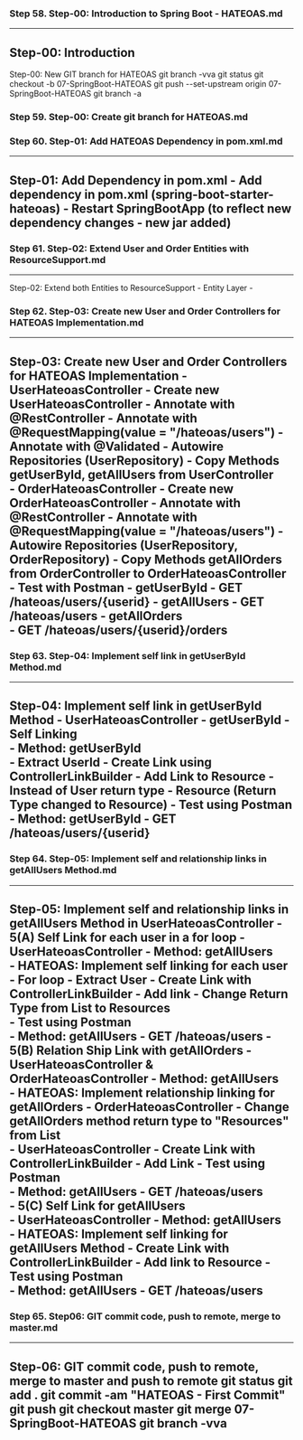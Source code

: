 
### Step 58. Step-00: Introduction to Spring Boot - HATEOAS.md
-----------------------------------------------------------------------------
Step-00: Introduction
-----------------------------------------------------------------------------
Step-00: New GIT branch for HATEOAS
git branch -vva
git status
git checkout -b 07-SpringBoot-HATEOAS
git push --set-upstream origin 07-SpringBoot-HATEOAS
git branch -a

### Step 59. Step-00: Create git branch for HATEOAS.md

### Step 60. Step-01: Add HATEOAS Dependency in pom.xml.md

-----------------------------------------------------------------------------
Step-01: Add Dependency in pom.xml
    - Add dependency in pom.xml (spring-boot-starter-hateoas)
    - Restart SpringBootApp (to reflect new dependency changes - new jar added)
-----------------------------------------------------------------------------

### Step 61. Step-02: Extend User and Order Entities with ResourceSupport.md
-----------------------------------------------------------------------------
Step-02: Extend both Entities to ResourceSupport
    - Entity Layer
        -  


### Step 62. Step-03: Create new User and Order Controllers for HATEOAS Implementation.md
-----------------------------------------------------------------------------
Step-03: Create new User and Order Controllers for HATEOAS Implementation
    - UserHateoasController
        - Create new UserHateoasController
        - Annotate with @RestController
        - Annotate with @RequestMapping(value = "/hateoas/users")
        - Annotate with @Validated
        - Autowire Repositories (UserRepository)
        - Copy Methods getUserById, getAllUsers from UserController    
    - OrderHateoasController
        - Create new OrderHateoasController 
        - Annotate with @RestController
        - Annotate with @RequestMapping(value = "/hateoas/users")
        - Autowire Repositories (UserRepository, OrderRepository)
        - Copy Methods getAllOrders from OrderController to OrderHateoasController  
    - Test with Postman
        - getUserById
            - GET /hateoas/users/{userid}
        - getAllUsers
            - GET /hateoas/users
        - getAllOrders  
            - GET /hateoas/users/{userid}/orders        
-----------------------------------------------------------------------------

### Step 63. Step-04: Implement self link in getUserById Method.md
-----------------------------------------------------------------------------
Step-04: Implement self link in getUserById Method 
    - UserHateoasController
        - getUserById - Self Linking        
        - Method: getUserById    
            - Extract UserId
            - Create Link using ControllerLinkBuilder
            - Add Link to Resource
            - Instead of User return type -  Resource<User> (Return Type changed to Resource) 
    - Test using Postman         
        - Method: getUserById
        - GET /hateoas/users/{userid}
-----------------------------------------------------------------------------


### Step 64. Step-05: Implement self and relationship links in getAllUsers Method.md

-----------------------------------------------------------------------------
Step-05: Implement self and relationship links in getAllUsers Method in UserHateoasController
    - 5(A) Self Link for each user in a for loop
        - UserHateoasController 
        - Method: getAllUsers    
        - HATEOAS: Implement self linking for each user
            - For loop
            - Extract User 
            - Create Link with ControllerLinkBuilder
            - Add link 
            - Change Return Type from List<User> to Resources<User>  
    - Test using Postman         
        - Method: getAllUsers
        - GET /hateoas/users
    - 5(B) Relation Ship Link with getAllOrders
        - UserHateoasController & OrderHateoasController
        - Method: getAllUsers    
        - HATEOAS: Implement relationship linking for getAllOrders
        - OrderHateoasController
            - Change getAllOrders method return type to "Resources<Order>" from List<Order>  
        - UserHateoasController
            - Create Link with ControllerLinkBuilder
            - Add Link
    - Test using Postman         
        - Method: getAllUsers
        - GET /hateoas/users  
    - 5(C) Self Link for getAllUsers   
        - UserHateoasController 
        - Method: getAllUsers    
        - HATEOAS: Implement self linking for getAllUsers Method
            - Create Link with ControllerLinkBuilder
            - Add link to Resource
    - Test using Postman         
        - Method: getAllUsers
        - GET /hateoas/users  
-----------------------------------------------------------------------------

### Step 65. Step06: GIT commit code, push to remote, merge to master.md
-----------------------------------------------------------------------------
Step-06: GIT commit code, push to remote, merge to master and push to remote 
git status
git add .
git commit -am "HATEOAS - First Commit"
git push
git checkout master
git merge 07-SpringBoot-HATEOAS
git branch -vva
-----------------------------------------------------------------------------
